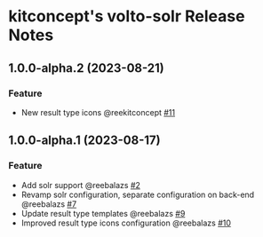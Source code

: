 # kitconcept's volto-solr Release Notes

<!-- You should *NOT* be adding new change log entries to this file.
     You should create a file in the news directory instead.
     For helpful instructions, please see:
     https://6.docs.plone.org/volto/developer-guidelines/contributing.html#create-a-pull-request
-->

<!-- towncrier release notes start -->

## 1.0.0-alpha.2 (2023-08-21)

### Feature

- New result type icons @reekitconcept [#11](https://github.com/kitconcept/volto-solr/pull/11)


## 1.0.0-alpha.1 (2023-08-17)

### Feature

- Add solr support @reebalazs [#2](https://github.com/kitconcept/volto-solr/pull/2)
- Revamp solr configuration, separate configuration on back-end @reebalazs [#7](https://github.com/kitconcept/volto-solr/pull/7)
- Update result type templates @reebalazs [#9](https://github.com/kitconcept/volto-solr/pull/9)
- Improved result type icons configuration @reebalazs [#10](https://github.com/kitconcept/volto-solr/pull/10)
